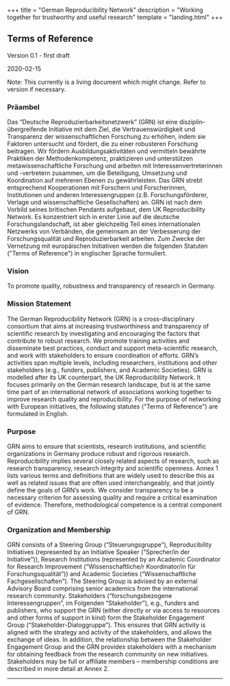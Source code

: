 +++
title = "German Reproducibility Network"
description = "Working together for trustworthy and useful research"
template = "landing.html"
+++

## Terms of Reference

Version 0.1 - first draft

2020-02-15

Note: This currently is a living document which might change. Refer to version if necessary.

### Präambel
Das “Deutsche Reproduzierbarkeitsnetzwerk” (GRN) ist eine disziplin-übergreifende Initiative mit dem Ziel, die Vertrauenswürdigkeit und Transparenz der wissenschaftlichen Forschung zu erhöhen, indem sie Faktoren untersucht und fördert, die zu einer robusteren Forschung beitragen. Wir fördern Ausbildungsaktivitäten und vermitteln bewährte Praktiken der Methodenkompetenz, praktizieren und unterstützen metawissenschaftliche Forschung und arbeiten mit Interessenvertreterinnen und -vertretern zusammen, um die Beteiligung, Umsetzung und Koordination auf mehreren Ebenen zu gewährleisten. Das GRN strebt entsprechend Kooperationen mit Forschern und Forscherinnen, Institutionen und anderen Interessengruppen (z.B. Forschungsförderer, Verlage und wissenschaftliche Gesellschaften) an.
GRN ist nach dem Vorbild seines britischen Pendants aufgebaut, dem UK Reproducibility Network. Es konzentriert sich in erster Linie auf die deutsche Forschungslandschaft, ist aber gleichzeitig Teil eines internationalen Netzwerks von Verbänden, die gemeinsam an der Verbesserung der Forschungsqualität und Reproduzierbarkeit arbeiten. Zum Zwecke der Vernetzung mit europäischen Initiativen werden die folgenden Statuten ("Terms of Reference") in englischer Sprache formuliert.

### Vision
To promote quality, robustness and transparency of research in Germany.

### Mission Statement
The German Reproducibility Network (GRN) is a cross-disciplinary consortium that aims at increasing trustworthiness and transparency of scientific research by investigating and encouraging the factors that contribute to robust research. We promote training activities and disseminate best practices, conduct and support meta-scientific research, and work with stakeholders to ensure coordination of efforts. GRN’s activities span multiple levels, including researchers, institutions and other stakeholders (e.g., funders, publishers, and Academic Societies).
GRN is modelled after its UK counterpart, the UK Reproducibility Network. It focuses primarily on the German research landscape, but is at the same time part of an international network of associations working together to improve research quality and reproducibility. For the purpose of networking with European initiatives, the following statutes ("Terms of Reference") are formulated in English.

### Purpose
GRN aims to ensure that scientists, research institutions, and scientific organizations in Germany produce robust and rigorous research. Reproducibility implies several closely related aspects of research, such as research transparency, research integrity and scientific openness. Annex 1 lists various terms and definitions that are widely used to describe this as well as related issues that are often used interchangeably, and that jointly define the goals of GRN’s work. We consider transparency to be a necessary criterion for assessing quality and require a critical examination of evidence. Therefore, methodological competence is a central component of GRN.

### Organization and Membership
GRN consists of a Steering Group (“Steuerungsgruppe”), Reproducibility Initiatives (represented by an Initiative Speaker (“Sprecher/in der Initiative”)), Research Institutions (represented by an Academic Coordinator for Research Improvement (“Wissenschaftliche/r Koordinator/in für Forschungsqualität”)) and Academic Societies (“Wissenschaftliche Fachgesellschaften”). The Steering Group is advised by an external Advisory Board comprising senior academics from the international research community.
Stakeholders (“forschungsbezogene Interessengruppen”, im Folgenden “Stakeholder”), e.g., funders and publishers, who support the GRN (either directly or via access to resources and other forms of support in kind) form the Stakeholder Engagement Group (“Stakeholder-Dialoggruppe”). This ensures that GRN activity is aligned with the strategy and activity of the stakeholders, and allows the exchange of ideas. In addition, the relationship between the Stakeholder Engagement Group and the GRN provides stakeholders with a mechanism for obtaining feedback from the research community on new initiatives. Stakeholders may be full or affiliate members – membership conditions are described in more detail at Annex 2.



----
